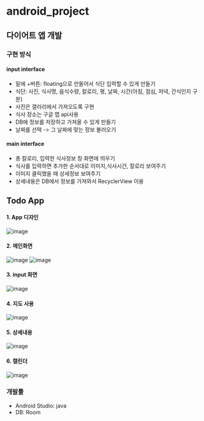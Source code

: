 # android_project

## 다이어트 앱 개발


### 구현 방식

#### input interface
- 밑에 +버튼: floating으로 만들어서 식단 입력할 수 있게 만들기
- 식단: 사진, 식사명, 음식수량, 칼로리, 평, 날짜, 시간(아침, 점심, 저녁, 간식인지 구분)
- 사진은 갤러리에서 가져오도록 구현
- 식사 장소는 구글 맵 api사용 
- DB에 정보를 저장하고 가져올 수 있게 만들기
- 날짜를 선택 -> 그 날짜에 맞는 정보 불러오기


#### main interface
- 총 칼로리, 입력한 식사정보 창 화면에 띄우기  
- 식사를 입력하면 추가한 순서대로 이미지,식사시간, 칼로리 보여주기 
- 이미지 클릭했을 때 상세정보 보여주기
- 상세내용은 DB에서 정보를 가져와서 RecyclerView 이용


## Todo App
#### 1. App 디자인
![image](https://user-images.githubusercontent.com/86701879/208557556-81551309-3daf-4d22-b5c6-8370d0c9a4a3.png)

#### 2. 메인화면
![image](https://user-images.githubusercontent.com/86701879/208557617-ed5a17a0-06d9-4864-8066-66aef7fe58a7.png)
![image](https://user-images.githubusercontent.com/86701879/208558052-cab2bb69-aedc-45a9-a003-8451733fc7ab.png)

#### 3. input 화면
![image](https://user-images.githubusercontent.com/86701879/208557631-9301ab70-78df-4589-832d-a108c521daf4.png)

#### 4. 지도 사용
![image](https://user-images.githubusercontent.com/86701879/208557651-d8c12356-7211-494a-8b34-96d79177582b.png)

#### 5. 상세내용
![image](https://user-images.githubusercontent.com/86701879/208557659-1fb88908-edc7-486a-92af-5fadf8c99db7.png)

#### 6. 캘린더
![image](https://user-images.githubusercontent.com/86701879/208557697-63f4d005-a5ee-4f0c-9eff-aa22d7475686.png)


### 개발툴
- Android Studio: java
- DB: Room
